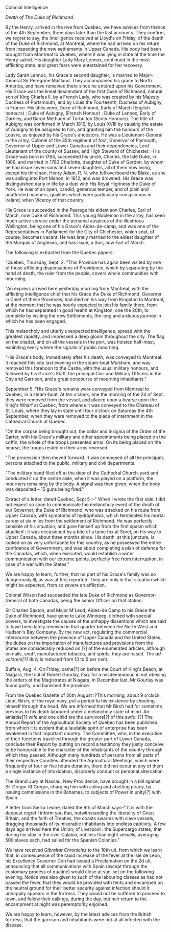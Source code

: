 Colonial Intelligence*Death of The Duke of Richmond.*By the Henry, arrived in the rive from Quebec, we have advices from thence
                    of the 4th September, three days later than the last accounts. They
                    confirm, we regret to say, the intelligence received at Lloyd's on
                    Friday, of the death of the Duke of Richmond, at Montreal, where he
                    had arrived on his return from inspecting the new settlements in
                    Upper Canada. His body had been brought from Montreal to Quebec, where
                    it was lying in state at the time the Henry sailed. His daughter Lady Mary Lennox, continued in the most afflicting
                    state, and great fears were entertained for her recovery.Lady Sarah Lennoc, his Grace's second daughter, is married to Major-General
                    Sir Peregrine Maitland. They accompanied his grace to North America, and
                    have remained there since he entered upon his Government.
                    His Grace was the lineal descendant of the first Duke of Richmond, natural
                    son of King Charles II. by a French Lady, who was created by his Majesty
                    Duchess of Portsmouth, and by Louis the Fourteenth, Duchess of
                    Aubigny, in France. His titles were, Duke of Richmond, Early of March
                    (English honours) ; Duke of Aubigny, (French Honour) ; Duke
                    of Lennox, Early of Darnley, and Baron Methuen of Torbulton (Scots
                    Honours). The title of Aubigny was confirmed in March 1816, by Louis XVIII
                    by causing the estate of Aubigny to be assigned to him, and
                    granting him the honours of the Louvre, as enjoyed by his Grace's
                    ancestors. He was a Lieutenant-General in the army, Colonel of the 35th
                    regiment of foot, Gonervor of Plymouth, Governor of Upper and
                    Lower Canada and their dependencies, Lord Lieutenant of the county of
                    Sussex, and High Steward of Chichester. –His Grace was born in 1764,
                    succeeded his uncle, Charles, the late Duke, in 1806, and married in 1783
                    Charlotte, daughter of Duke of Gordon, by whom he had issue seven sons
                    and seven daughters, all of them now living, except his third son, Henry
                    Adam, R. N. who fell overboard the Blake, as she was sailing into Port
                    Mahon, in 1812, and was drowned. His Grace was distinguished early in life
                    by a duel with His Royal Highness the Duke of York. He was of an open,
                    candid, generous temper, and of plain and unaffected manners,
                    qualities which were particularly conspicuous in Ireland, when
                    Viceroy of that country.His Grace is succeeded in the Peerage his eldest son Charles, Earl of March,
                    now Duke of Richmond. This young Nobleman in the army, has seen much active
                        service under the personal auspices of the illustrious
                        Wellington, being one of his Grace's Aides-de-camp, and
                    was one of the Representatives in Parliament for the City of
                    Chichester, which seat, of course, becomes vacant. He was lately
                    married to the eldest daughter of the Marquis of Anglesea, and has issue, a
                    Son, now Earl of March.The following is extracted from the Quebec papers:"Quebec, Thursday, Sept. 2. "This Province has again been visited by one of
                    those afflicting dispensations of Providence, which by separating by
                    the hand of death, the ruler from the people, covers whole communities with
                    mourning."An express arrived here yesterday morning from Montreal, with the
                    afflicting intelligence chief that his Grace the Duke of Richmond, Governor
                    in Chief of these Provinces, had died on his way from Kingston to Montreal, at the moment that he was hourly expected to join
                    his family there, from which he had separated in good health at Kingston,
                    one the 20th, to complete by visiting the new Settlements, the long and
                    arduous journey in which he has been engaged.This melancholy and utterly unexpected intelligence, spread with
                    the greatest rapidity, and impressed a deep gloom throughout the city. The
                    flag on the citadel, and on all the vessels in the port, was hoisted
                    half-mast, exhibiting every where the signals of public mourning."His Grace's body, immediately after his death, was conveyed to Montreal. It
                    reached this city last evening in the steam-boat *Malsham*, and was removed this forenoon to the Castle,
                    with the usual military honours, and followed by his Grace's Staff, the
                        principal Civil and Military Officers in the City and Garrison, and a great concourse of mourning inhabitants."September 5. "His Grace's remains were conveyed from Montreal to
                    Quebec, in a steam-boat. At ten o'clock, one the morning of the 2d of Sept.
                    they were removed from the vessel, and placed upon a hearse upon the King's
                    Wharf at Quebec, from whence it was conveyed to the Chateau
                    of St. Louis, where they lay in state until four o'clock on
                    Saturday the 4th September, when they were removed to the place of
                    internment in the Cathedral Church at Quebec."On the corpse being brought out, the collar and insignia of the Order of
                    the Garter, with his Grace's military and other appointments being placed
                    on the coffin, the whole of the troops presented arms. On its
                    being placed on the hearse, the troops rested on their arms
                    reversed."The procession then moved forward. It was composed of all the
                    principals persons attached to the public, military and civil
                    departments."The military band filed off at the door of the Cathedral
                    Church-yard and conducted it up the centre aisle, when it was played on a
                    platform, the mourners remaining by the body. A signal was then given, when
                    the body was deposited – 15 guns being fired."Extract of a letter, dated Quebec, Sept 5 :–" When I wrote the first
                    side, I did not expect so soon to communicate the melancholy
                    event of the death of our Governor, the Duke of Richmond, who
                    was attacked on his route from Upper Canada, with symptoms of hydrophobia, which terminated his mortal career at six miles
                    from the settlement of Richmond. He was perfectly sensible of his
                    situation, and gave himself up from the first spasm which attacked : it was
                    occasioned by a bite of a tame fox at Sorel, on his way to Upper Canada, about three months since. His death, at this
                    juncture, is looked on as very unfortuante for this country, as he possessed the entire confidence of Government, and
                    was about completing a plan of defence for the Canadas, which, when
                    executed, would establish a water communication with our extreme points,
                        perfectly free from interruption, in case of a war with the
                    States."We are happy to learn, further, that no part of his Grace's family was so
                    dangerously ill, as was at first reported. They are only in that situation
                    which might be expected, from so severe an affliction.Colonel Wilson had succeeded the late Duke of Richmond as
                    Governor-General of both Canadas, being the senior Officer on that
                    station.Sir Charles Saxton, and Major M'Leod, Aides-de Camp to his Grace
                    the Duke of Richmond, have gone to Lake Winnipeg, clothed with special
                    powers, to investigate the causes of the unhappy dissentions
                    which are said to have been lately renewed in that quarter between the
                    North West and Hudson's Bay Company. By the new act, regulating the
                    commercial intercourse between the province of Upper Canada and the United
                    States, the duties on the importation of manufactures and provisions
                    from the States are considerably reduced on [?] of the
                    enumerated articles, although on nails, snuff, manufactured tobacco, and
                    spirits, they are riased. The *ad-valorem[?]* duty is
                    reduced from 10 to 5 per cent.Buffalo, Aug. 4. On Friday, came[?] on before the Court of King's
                    Beach, at Niagara, the trial of Robert Gourlay, Esq. for a
                    misdemeanour, in not obeying the orders of the Magistrates at Niagara, in
                    December last. Mr Gourlay was found guilty, and banished the
                    province.From the Quebec Gazette of 26th August :?This morning, about 9 o'clock,
                    Lieut. Birch, of the royal navy, put a period to his existence by shooting
                    himself through the head. We are informed that Mr Birch had for
                    sometime previous to his death laboured under a melancholy state of mind.
                    An amiable[?] wife and one child are the survivors[?] of this awful [?] The Annual Report of the Agricultural Society of Quebec has been
                    published from which it is evident that a laudable spirit of enterprise has
                    been awakened in that important country. The Committee, who, in the
                    execution of their functions travelled through the greater part of Lower
                    Canada, conclude their Report by putting on record a testimony they justly
                    conceive to be honourable to the character of the inhabitants of the
                    country through which they passed. Although many hundreds of persons
                    from all parts of their respective Counties attended the Agricultural
                    Meetings, which were frequently of four or five hours duration, there
                    did not occur at any of them a single instance of intoxication, disorderly conduct or personal altercation.The Grand Jury at Nassau, New Providence, have brought in a bill against Sir
                    Gregor M'Gregor, charging him with aiding and abetting piracy, by issuing
                        commissions in the Bahamas, to subjects of Power in
                    unity[?] with Spain.A letter from Sierra Leone, dated the 9th of March says–" It is with
                    the deepest regret I inform you that, notwithstanding the liberality of
                    Great Britain, and the faith of Treaties, the coasts swarms with slave
                    vessels, dragging thousnads of its miserable inhabitants into endless
                    captivity. A few days ago arrived here the Union, of Liverpool : the
                    Supercargo states, that during his stay in the river Calabia, not less than
                    eight vessels, averaging 500 slaves each, had sailed for the Spanish
                    Colonies."We have received *Gibraltar Chronicles* to the 10th
                    ult. from which we learn that, in consequence of the rapid increase of
                    the fever at the Isle de Leon, his Excellency Governor Don had
                    issued a Proclamation on the 2d ult. announcing that all communications
                    with Spain (except through the customary process of quatine) would close at sun-set on the following evening. Notice
                    was also given to such of the labouring classes as had not passed the
                    fever, that they would be provided with tents and encamped on the neutral
                    ground for their better security against infection should it unhappily appears in the fortress. They would not be suffered
                    to proceed to town, and follow their callings, during the day, but
                    heir return to the encampment at night was peremptorily enjoined.We are happy to learn, however, by the latest advices from the British
                    fortress, that the garrison and inhabitants were not at all
                    infected with the disease.
